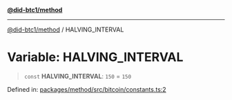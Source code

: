 [**@did-btc1/method**](../README.md)

***

[@did-btc1/method](../globals.md) / HALVING\_INTERVAL

# Variable: HALVING\_INTERVAL

> `const` **HALVING\_INTERVAL**: `150` = `150`

Defined in: [packages/method/src/bitcoin/constants.ts:2](https://github.com/dcdpr/did-btc1-js/blob/751aedd75738c26882a2149e644ae32b9e424707/packages/method/src/bitcoin/constants.ts#L2)
